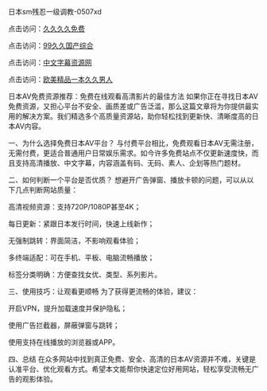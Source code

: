 日本sm残忍一级调教-0507xd


点击访问：<a href="https://bsdf-5f5.pages.dev/">久久久久免费</a>

点击访问：<a href="https://cfad.pages.dev/">99久久国产综合</a>

点击访问：<a href="https://fdhf-454.pages.dev/">中文字幕资源网</a>

点击访问：<a href="https://vassv.pages.dev/">欧美精品一本久久男人</a>

日本AV免费资源推荐：免费在线观看高清影片的最佳方法
如果你正在寻找日本AV免费资源，又担心平台不安全、画质差或广告泛滥，那么这篇文章将为你提供最实用的解决方案。我们精选多个高质量资源站，助你轻松找到更新快、清晰度高的日本AV内容。

一、为什么选择免费日本AV平台？
与付费平台相比，免费观看日本AV无需注册，无需付费，更适合普通用户日常娱乐需求。如今许多免费站点不仅更新速度快，而且支持高清播放、中文字幕，内容涵盖有码、无码、素人、企划等热门题材。

二、如何判断一个平台是否优质？
想避开广告弹窗、播放卡顿的问题，可以从以下几点判断网站质量：

高清视频资源：支持720P/1080P甚至4K；

每日更新：紧跟日本发行时间，快速上线新作；

无强制跳转：界面简洁，不影响观看体验；

多终端适配：可在手机、平板、电脑流畅播放；

标签分类明确：方便查找女优、类型、系列影片。

三、使用技巧：让观看更顺畅
为了获得更流畅的体验，建议：

开启VPN，提升加载速度并保护隐私；

使用广告拦截器，屏蔽弹窗与跳转；

使用支持在线播放的浏览器或APP。

四、总结
在众多网站中找到真正免费、安全、高清的日本AV资源并不难，关键是认准平台、优化观看方式。希望本文能帮你快速定位好用网站，轻松享受流畅无广告的观影体验。

<span style="display:none;">[Canonical link](https://github.com/xd5624/32206 ）</span>
